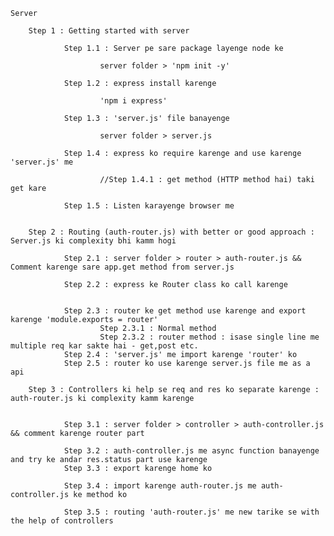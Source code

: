     Server

        Step 1 : Getting started with server

                Step 1.1 : Server pe sare package layenge node ke
                
                        server folder > 'npm init -y'

                Step 1.2 : express install karenge

                        'npm i express'

                Step 1.3 : 'server.js' file banayenge

                        server folder > server.js

                Step 1.4 : express ko require karenge and use karenge 'server.js' me

                        //Step 1.4.1 : get method (HTTP method hai) taki get kare 

                Step 1.5 : Listen karayenge browser me       


        Step 2 : Routing (auth-router.js) with better or good approach : Server.js ki complexity bhi kamm hogi

                Step 2.1 : server folder > router > auth-router.js && Comment karenge sare app.get method from server.js

                Step 2.2 : express ke Router class ko call karenge
                        

                Step 2.3 : router ke get method use karenge and export karenge 'module.exports = router'
                        Step 2.3.1 : Normal method 
                        Step 2.3.2 : router method : isase single line me multiple req kar sakte hai - get,post etc.
                Step 2.4 : 'server.js' me import karenge 'router' ko 
                Step 2.5 : router ko use karenge server.js file me as a api

        Step 3 : Controllers ki help se req and res ko separate karenge : auth-router.js ki complexity kamm karenge    


                Step 3.1 : server folder > controller > auth-controller.js && comment karenge router part

                Step 3.2 : auth-controller.js me async function banayenge and try ke andar res.status part use karenge     
                Step 3.3 : export karenge home ko 

                Step 3.4 : import karenge auth-router.js me auth-controller.js ke method ko

                Step 3.5 : routing 'auth-router.js' me new tarike se with the help of controllers







